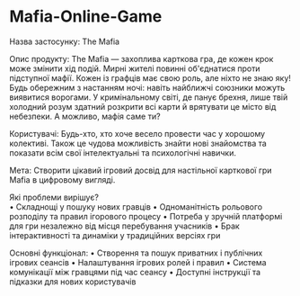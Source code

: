 # Mafia-Online-Game
Назва застосунку: The Mafia

Опис продукту:
The Mafia — захоплива карткова гра, де кожен крок може змінити хід подій. Мирні жителі повинні об'єднатися проти підступної мафії. Кожен із графців має свою роль, але ніхто не знаю яку! Будь обережним з настанням ночі: навіть найближчі союзники можуть виявитися ворогами. У кримінальному світі, де панує брехня, лише твій холодний розум здатний розкрити всі карти й врятувати це місто від небезпеки. А можливо, мафія саме ти?

Користувачі: Будь-хто, хто хоче весело провести час у хорошому колективі. Також це чудова можливість знайти нові знайомства та показати всім свої інтелектуальні та психологічні навички.

Мета: Створити цікавий ігровий досвід для настільної карткової гри Mafia в цифровому вигляді.

Які проблеми вирішує?    
•	Складнощі у пошуку нових гравців
•	Одноманітність рольового розподілу та правил ігорового процесу
•	Потреба у зручній платформі для гри незалежно від місця перебування учасників
•	Брак інтерактивності та динаміки у традиційних версіях гри

Основні функціонал:
•	Створення та пошук приватних і публічних ігрових сеансів
•	Налаштування ігрових ролей і правил
•	Система комунікації між гравцями під час сеансу
•	Доступні інструкції та підказки для нових користувачів

